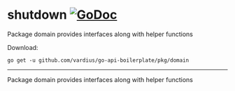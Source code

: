 # shutdown [![GoDoc](https://godoc.org/github.com/vardius/go-api-boilerplate/pkg/domain?status.svg)](https://godoc.org/github.com/vardius/go-api-boilerplate/pkg/domain)
Package domain provides interfaces along with helper functions

Download:
```shell
go get -u github.com/vardius/go-api-boilerplate/pkg/domain
```

* * *
Package domain provides interfaces along with helper functions
